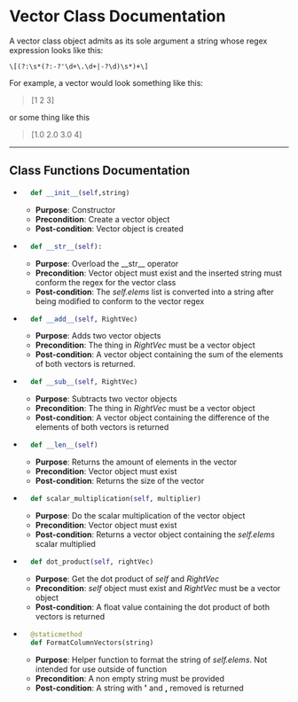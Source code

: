 # Vector Class Documentation

A vector class object admits as its sole argument a string whose regex expression looks like this:
```regex
\[(?:\s*(?:-?'\d+\.\d+|-?\d)\s*)+\]
```

For example, a vector would look something like this:
> [1 2 3]

or some thing like this
> [1.0 2.0 3.0 4]
___

## Class Functions Documentation

- ```python
    def __init__(self,string)
    ```
    - **Purpose**: Constructor
    - **Precondition**: Create a vector object
    - **Post-condition**: Vector object is created

- ```python
    def __str__(self):
    ```
    - **Purpose**: Overload the \_\_str\_\_ operator
    - **Precondition**: Vector object must exist and the inserted string must conform the regex for the vector class
    - **Post-condition**: The _self.elems_ list is converted into a string after being modified to conform to the vector regex

- ```python
    def __add__(self, RightVec)
    ```
    - **Purpose**: Adds two vector objects
    - **Precondition**: The thing in _RightVec_ must be a vector object
    - **Post-condition**: A vector object containing the sum of the elements of both vectors is returned. 
    
- ```python
    def __sub__(self, RightVec)
    ```
    - **Purpose**: Subtracts two vector objects
    - **Precondition**: The thing in _RightVec_ must be a vector object
    - **Post-condition**: A vector object containing the difference of the elements of both vectors is returned
    
- ```python
    def __len__(self)
    ```
    - **Purpose**: Returns the amount of elements in the vector
    - **Precondition**: Vector object must exist
    - **Post-condition**: Returns the size of the vector

- ```python
    def scalar_multiplication(self, multiplier)
    ```
    - **Purpose**: Do the scalar multiplication of the vector object
    - **Precondition**: Vector object must exist
    - **Post-condition**: Returns a vector object containing the _self.elems_ scalar multiplied

- ```python
    def dot_product(self, rightVec)
    ```
    - **Purpose**: Get the dot product of _self_ and _RightVec_
    - **Precondition**: _self_ object must exist and _RightVec_ must be a vector object
    - **Post-condition**: A float value containing the dot product of both vectors is returned

- ```python
    @staticmethod
    def FormatColumnVectors(string)
    ```
    - **Purpose**: Helper function to format the string of _self.elems_. Not intended for use outside of function
    - **Precondition**: A non empty string must be provided
    - **Post-condition**: A string with __'__ and __,__ removed is returned